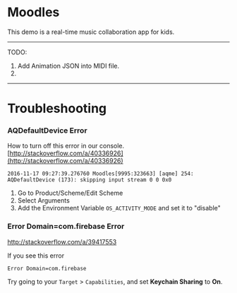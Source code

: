 # Moodles

This demo is a real-time music collaboration app for kids. 

---


TODO: 

1. Add Animation JSON into MIDI file. 
2. 



---


# Troubleshooting

### AQDefaultDevice Error

How to turn off this error in our console. [http://stackoverflow.com/a/40336926](http://stackoverflow.com/a/40336926)

```language-bash
2016-11-17 09:27:39.276760 Moodles[9995:323663] [aqme] 254: AQDefaultDevice (173): skipping input stream 0 0 0x0
```

1. Go to Product/Scheme/Edit Scheme
2. Select Arguments
3. Add the Environment Variable ```OS_ACTIVITY_MODE``` and set it to "disable"


### Error Domain=com.firebase Error

http://stackoverflow.com/a/39417553

If you see this error
```language-powerbash
Error Domain=com.firebase
```

Try going to your ```Target``` > ```Capabilities```, and set **Keychain Sharing** to **On**.



